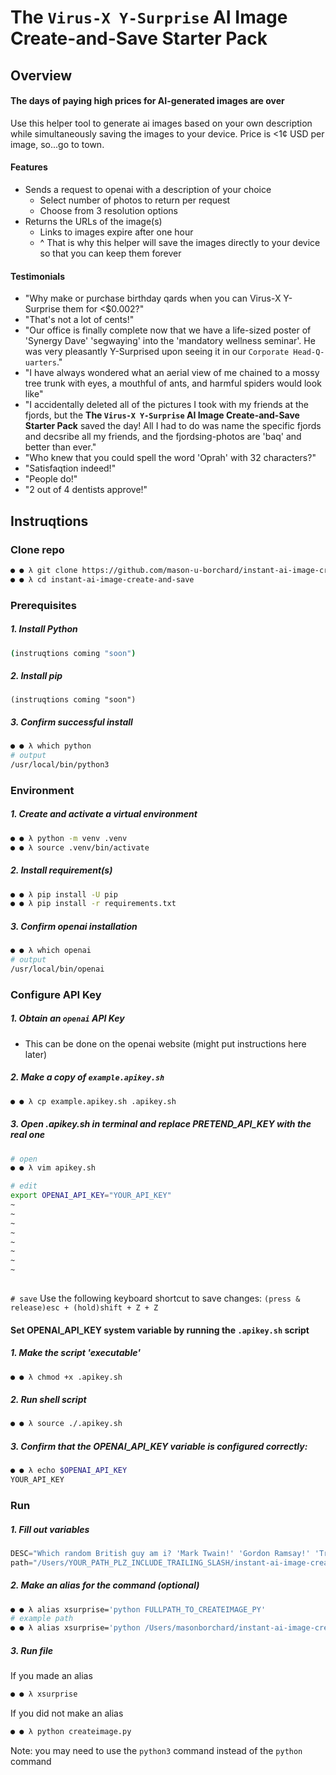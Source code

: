 # The `Virus-X Y-Surprise` AI Image Create-and-Save Starter Pack

## Overview
#### The days of paying high prices for AI-generated images are over
Use this helper tool to generate ai images based on your own description while simultaneously saving the images to your device. Price is <1¢ USD per image, so...go to town. 

#### Features
- Sends a request to openai with a description of your choice
    - Select number of photos to return per request
    - Choose from 3 resolution options
- Returns the URLs of the image(s)
    - Links to images expire after one hour
    - ^ That is why this helper will save the images directly to your device so that you can keep them forever

#### Testimonials
- "Why make or purchase birthday qards when you can Virus-X Y-Surprise them for <$0.002?"
- "That's not a lot of cents!"
- "Our office is finally complete now that we have a life-sized poster of 'Synergy Dave' 'segwaying' into the 'mandatory wellness seminar'. He was very pleasantly Y-Surprised upon seeing it in our `Corporate Head-Q-uarters`."
- "I have always wondered what an aerial view of me chained to a mossy tree trunk with eyes, a mouthful of ants, and harmful spiders would look like"
- "I accidentally deleted all of the pictures I took with my friends at the fjords, but the **The `Virus-X Y-Surprise` AI Image Create-and-Save Starter Pack** saved the day! All I had to do was name the specific fjords and decsribe all my friends, and the fjordsing-photos are 'baq' and better than ever."
- "Who knew that you could spell the word 'Oprah' with 32 characters?"
- "Satisfaqtion indeed!"
- "People do!"
- "2 out of 4 dentists approve!"

## Instruqtions
### Clone repo
```sh
● ● λ git clone https://github.com/mason-u-borchard/instant-ai-image-create-and-save.git
● ● λ cd instant-ai-image-create-and-save
```
### Prerequisites
##### 1. Install Python
```sh
(instruqtions coming "soon")
```
##### 2. Install pip
```
(instruqtions coming "soon")
```
##### 3. Confirm successful install
```sh
● ● λ which python
# output 
/usr/local/bin/python3
```

### Environment
##### 1. Create and activate a virtual environment
```sh
● ● λ python -m venv .venv 
● ● λ source .venv/bin/activate
```

##### 2. Install requirement(s)
```sh
● ● λ pip install -U pip
● ● λ pip install -r requirements.txt
```

##### 3. Confirm openai installation
```sh
● ● λ which openai
# output
/usr/local/bin/openai
```
### Configure API Key

##### 1. Obtain an `openai` API Key
- This can be done on the openai website (might put instructions here later)

##### 2. Make a copy of `example.apikey.sh`
```sh
● ● λ cp example.apikey.sh .apikey.sh
```

##### 3. Open .apikey.sh in terminal and replace PRETEND_API_KEY with the real one
```sh
# open
● ● λ vim apikey.sh
```

```sh
# edit
export OPENAI_API_KEY="YOUR_API_KEY"
~                                                                                                                                     
~                                                                                                                                      
~                                                                                                                                       
~                                                                                                                                       
~                                                                                                                                       
~                                                                                                                                       
~                                                                                                                                       
~                                                                                                                       -- INSERT --              
           
```
`# save`
Use the following keyboard shortcut to save changes:
`(press & release)esc + (hold)shift + Z + Z`

#### Set OPENAI_API_KEY system variable by running the `.apikey.sh` script

##### 1. Make the script 'executable'
```sh
● ● λ chmod +x .apikey.sh
```
##### 2. Run shell script
```sh
● ● λ source ./.apikey.sh
```
##### 3. Confirm that the OPENAI_API_KEY variable is configured correctly:
```sh
● ● λ echo $OPENAI_API_KEY
YOUR_API_KEY
```

### Run

##### 1. Fill out variables 
```python
DESC="Which random British guy am i? 'Mark Twain!' 'Gordon Ramsay!' 'Travis Barker!'"
path="/Users/YOUR_PATH_PLZ_INCLUDE_TRAILING_SLASH/instant-ai-image-create-and-save/"
```

##### 2. Make an alias for the command (optional)
```sh
● ● λ alias xsurprise='python FULLPATH_TO_CREATEIMAGE_PY'
# example path
● ● λ alias xsurprise='python /Users/masonborchard/instant-ai-image-create-and-save/createimage.local.py'
```

##### 3. Run file
If you made an alias
```sh
● ● λ xsurprise
```

If you did not make an alias
```sh
● ● λ python createimage.py
```
Note: you may need to use the `python3` command instead of the `python` command